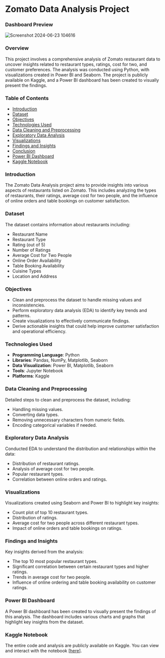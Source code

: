 # Zomato Data Analysis Project
### Dashboard Preview
![Screenshot 2024-06-23 104616](https://github.com/Tripti-Pratap/ZOMATO-DATA-ANALYSIS/assets/160708707/68429bdf-b124-4448-bc57-e5354f36dfc4)


### Overview
This project involves a comprehensive analysis of Zomato restaurant data to uncover insights related to restaurant types, ratings, cost for two, and customer preferences. The analysis was conducted using Python, with visualizations created in Power BI and Seaborn. The project is publicly available on Kaggle, and a Power BI dashboard has been created to visually present the findings.

### Table of Contents
- [Introduction](#introduction)
- [Dataset](#dataset)
- [Objectives](#objectives)
- [Technologies Used](#technologies-used)
- [Data Cleaning and Preprocessing](#data-cleaning-and-preprocessing)
- [Exploratory Data Analysis](#exploratory-data-analysis)
- [Visualizations](#visualizations)
- [Findings and Insights](#findings-and-insights)
- [Conclusion](#conclusion)
- [Power BI Dashboard](#power-bi-dashboard)
- [Kaggle Notebook](#kaggle-notebook)

### Introduction
The Zomato Data Analysis project aims to provide insights into various aspects of restaurants listed on Zomato. This includes analyzing the types of restaurants, their ratings, average cost for two people, and the influence of online orders and table bookings on customer satisfaction.

### Dataset
The dataset contains information about restaurants including:
- Restaurant Name
- Restaurant Type
- Rating (out of 5)
- Number of Ratings
- Average Cost for Two People
- Online Order Availability
- Table Booking Availability
- Cuisine Types
- Location and Address

### Objectives
- Clean and preprocess the dataset to handle missing values and inconsistencies.
- Perform exploratory data analysis (EDA) to identify key trends and patterns.
- Create visualizations to effectively communicate findings.
- Derive actionable insights that could help improve customer satisfaction and operational efficiency.

### Technologies Used
- **Programming Language**: Python
- **Libraries**: Pandas, NumPy, Matplotlib, Seaborn
- **Data Visualization**: Power BI, Matplotlib, Seaborn
- **Tools**: Jupyter Notebook
- **Platforms**: Kaggle

### Data Cleaning and Preprocessing
Detailed steps to clean and preprocess the dataset, including:
- Handling missing values.
- Converting data types.
- Removing unnecessary characters from numeric fields.
- Encoding categorical variables if needed.

### Exploratory Data Analysis
Conducted EDA to understand the distribution and relationships within the data:
- Distribution of restaurant ratings.
- Analysis of average cost for two people.
- Popular restaurant types.
- Correlation between online orders and ratings.

### Visualizations
Visualizations created using Seaborn and Power BI to highlight key insights:
- Count plot of top 10 restaurant types.
- Distribution of ratings.
- Average cost for two people across different restaurant types.
- Impact of online orders and table bookings on ratings.

### Findings and Insights
Key insights derived from the analysis:
- The top 10 most popular restaurant types.
- Significant correlation between certain restaurant types and higher ratings.
- Trends in average cost for two people.
- Influence of online ordering and table booking availability on customer ratings.

### Power BI Dashboard
A Power BI dashboard has been created to visually present the findings of this analysis. The dashboard includes various charts and graphs that highlight key insights from the dataset.

### Kaggle Notebook
The entire code and analysis are publicly available on Kaggle. You can view and interact with the notebook [[here](https://www.kaggle.com/code/triptipratap/zomato-data-analysis)].
